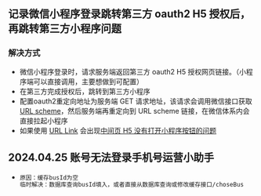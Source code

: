 ## 记录微信小程序登录跳转第三方 oauth2 H5 授权后，再跳转第三方小程序问题

### 解决方式

* 微信小程序登录时，请求服务端返回第三方 oauth2 H5 授权网页链接。（小程序端可以直接调用，主要想做到可配置）
* 在第三方完成授权后，跳转到第三方小程序
* 配置oauth2重定向地址为服务端 GET 请求地址，该请求会调用微信接口获取 [URL scheme](https://developers.weixin.qq.com/miniprogram/dev/framework/open-ability/url-scheme.html)，然后服务端再重定向到 URL scheme 链接，在微信体系内会直接拉起小程序
* 如果使用 [URL Link](https://developers.weixin.qq.com/miniprogram/dev/framework/open-ability/url-link.html) 会出现[中间页 H5 没有打开小程序按钮的问题](https://developers.weixin.qq.com/community/enterprisewechat/doc/000eec06f9cdc07ebb8d0ef185bc00)

## 2024.04.25 账号无法登录手机号运营小助手

* ```tex
  原因：缓存busId为空
  临时解决：数据库查询busId填入，或者直接从数据库查询或修改缓存接口/choseBus
  ```